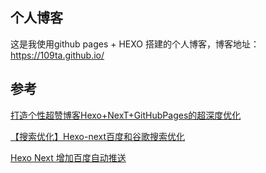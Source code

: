## 个人博客
这是我使用github pages + HEXO 搭建的个人博客，博客地址：https://109ta.github.io/

## 参考
[打造个性超赞博客Hexo+NexT+GitHubPages的超深度优化](https://reuixiy.github.io/technology/computer/computer-aided-art/2017/06/09/hexo-next-optimization.html)

[【搜索优化】Hexo-next百度和谷歌搜索优化](http://www.ehcoo.com/seo.html)

[Hexo Next 增加百度自动推送](https://www.ly554.com/nextbdts.html)
